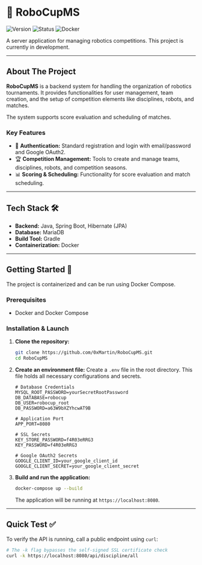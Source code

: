 # 🤖 RoboCupMS

![Version](https://img.shields.io/badge/version-v2.0.0-blue)
![Status](https://img.shields.io/badge/status-in%20development-yellow)
![Docker](https://img.shields.io/badge/Docker-2496ED?logo=docker&logoColor=white)

A server application for managing robotics competitions. This project is currently in development.

---

## About The Project

**RoboCupMS** is a backend system for handling the organization of robotics tournaments. It provides functionalities for user management, team creation, and the setup of competition elements like disciplines, robots, and matches.

The system supports score evaluation and scheduling of matches.

### Key Features

* 🔑 **Authentication:** Standard registration and login with email/password and Google OAuth2.
* 🏆 **Competition Management:** Tools to create and manage teams, disciplines, robots, and competition seasons.
* 📊 **Scoring & Scheduling:** Functionality for score evaluation and match scheduling.

---

## Tech Stack 🛠️

* **Backend:** Java, Spring Boot, Hibernate (JPA)
* **Database:** MariaDB
* **Build Tool:** Gradle
* **Containerization:** Docker

---

## Getting Started 🚀

The project is containerized and can be run using Docker Compose.

### Prerequisites

* Docker and Docker Compose

### Installation & Launch

1.  **Clone the repository:**
    ```bash
    git clone https://github.com/0xMartin/RoboCupMS.git
    cd RoboCupMS
    ```

2.  **Create an environment file:**
    Create a `.env` file in the root directory. This file holds all necessary configurations and secrets.
    ```env
    # Database Credentials
    MYSQL_ROOT_PASSWORD=yourSecretRootPassword
    DB_DATABASE=robocup
    DB_USER=robocup_root
    DB_PASSWORD=a63W9bXZYhcwAT9B

    # Application Port
    APP_PORT=8080

    # SSL Secrets
    KEY_STORE_PASSWORD=f4R03eRRG3
    KEY_PASSWORD=f4R03eRRG3

    # Google OAuth2 Secrets
    GOOGLE_CLIENT_ID=your_google_client_id
    GOOGLE_CLIENT_SECRET=your_google_client_secret
    ```

3.  **Build and run the application:**
    ```bash
    docker-compose up --build
    ```
    The application will be running at `https://localhost:8080`.

---

## Quick Test ✅

To verify the API is running, call a public endpoint using `curl`:

```bash
# The -k flag bypasses the self-signed SSL certificate check
curl -k https://localhost:8080/api/discipline/all
```
 

